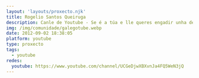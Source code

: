 ```yaml
---
layout: 'layouts/proxecto.njk'
title: Rogelio Santos Queiruga
description: Canle de Youtube - Se é a túa e lle queres engadir unha descripción e etiquetas, ponte en contacto con nós.
img: /img/comunidade/galegotube.webp
date: 2012-09-02 18:38:05
platform: youtube
type: proxecto
tags:
  - youtube
redes:
  youtube: https://www.youtube.com/channel/UCGeDjwXBXvnJa4FQ5WeN3jQ
---
```


